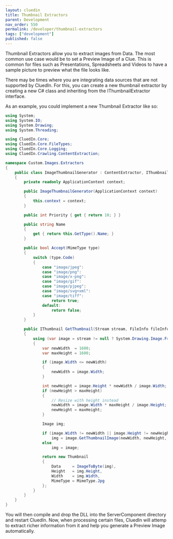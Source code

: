 ```yaml
---
layout: cluedin
title: Thumbnail Extractors
parent: Development
nav_order: 550
permalink: /developer/thumbnail-extractors
tags: ["development"]
published: false
---
```


Thumbnail Extractors allow you to extract images from Data. The most common use case would be to set a Preview Image of a Clue. This is common for files such as Presentations, Spreadsheets and Videos to have a sample picture to preview what the file looks like. 

There may be times where you are integrating data sources that are not supported by CluedIn. For this, you can create a new thumbnail extractor by creating a new C# class and inheriting from the IThumbnailExtractor interface. 

As an example, you could implement a new Thumbnail Extractor like so:

```csharp
using System;
using System.IO;
using System.Drawing;
using System.Threading;

using CluedIn.Core;
using CluedIn.Core.FileTypes;
using CluedIn.Core.Logging;
using CluedIn.Crawling.ContentExtraction;

namespace Custom.Images.Extractors
{
    public class ImageThumbnailGenerator : ContentExtractor, IThumbnailGenerator
    {
        private readonly ApplicationContext context;

        public ImageThumbnailGenerator(ApplicationContext context)
        {
            this.context = context;
        }

        public int Priority { get { return 10; } }

        public string Name
        {
            get { return this.GetType().Name; }
        }

        public bool Accept(MimeType type)
        {
            switch (type.Code)
            {
                case "image/jpeg":
                case "image/png":
                case "image/x-png":
                case "image/gif":
                case "image/pjpeg":
                case "image/svg+xml":
                case "image/tiff":
                    return true;
                default:
                    return false;
            }
        }

        public IThumbnail GetThumbnail(Stream stream, FileInfo fileInfo, ILogger logger, CancellationToken cancellationToken)
        {
            using (var image = stream != null ? System.Drawing.Image.FromStream(stream) : System.Drawing.Image.FromFile(fileInfo.FullName))
            {
                var newWidth  = 1600;
                var maxHeight = 1600;

                if (image.Width <= newWidth)
                {
                    newWidth = image.Width;
                }

                int newHeight = image.Height * newWidth / image.Width;
                if (newHeight > maxHeight)
                {
                    // Resize with height instead
                    newWidth = image.Width * maxHeight / image.Height;
                    newHeight = maxHeight;
                }

                Image img;

                if (image.Width != newWidth || image.Height != newHeight)
                    img = image.GetThumbnailImage(newWidth, newHeight, () => false, IntPtr.Zero);
                else
                    img = image;

                return new Thumbnail
                {
                    Data     = ImageToByte(img), 
                    Height   = img.Height,
                    Width    = img.Width,
                    MimeType = MimeType.Jpg
                };
            }
        }
    }
}
```

You will then compile and drop the DLL into the ServerComponent directory and restart CluedIn. Now, when processing certain files, CluedIn will attemp to extract richer information from it and help you generate a Preview Image automatically. 
